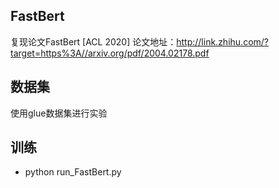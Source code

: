 ## FastBert
复现论文FastBert [ACL 2020] 论文地址：http://link.zhihu.com/?target=https%3A//arxiv.org/pdf/2004.02178.pdf

## 数据集
使用glue数据集进行实验

## 训练
- python run_FastBert.py
